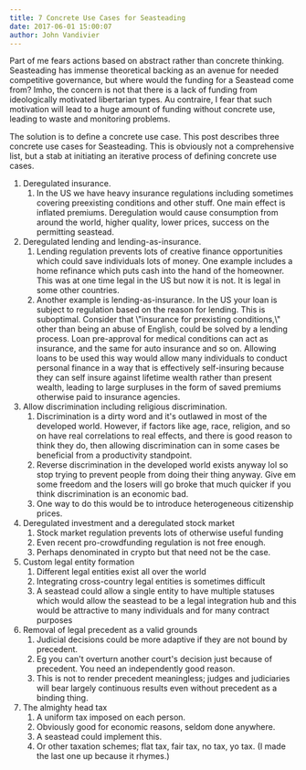 ```yaml
---
title: 7 Concrete Use Cases for Seasteading
date: 2017-06-01 15:00:07
author: John Vandivier
---
```




Part of me fears actions based on abstract rather than concrete thinking. Seasteading has immense theoretical backing as an avenue for needed competitive governance, but where would the funding for a Seastead come from? Imho, the concern is not that there is a lack of funding from ideologically motivated libertarian types. Au contraire, I fear that such motivation will lead to a huge amount of funding without concrete use, leading to waste and monitoring problems.

The solution is to define a concrete use case. This post describes three concrete use cases for Seasteading. This is obviously not a comprehensive list, but a stab at initiating an iterative process of defining concrete use cases.
<ol>
 	<li>Deregulated insurance.
<ol>
 	<li>In the US we have heavy insurance regulations including sometimes covering preexisting conditions and other stuff. One main effect is inflated premiums. Deregulation would cause consumption from around the world, higher quality, lower prices, success on the permitting seastead.</li>
</ol>
</li>
 	<li>Deregulated lending and lending-as-insurance.
<ol>
 	<li>Lending regulation prevents lots of creative finance opportunities which could save individuals lots of money. One example includes a home refinance which puts cash into the hand of the homeowner. This was at one time legal in the US but now it is not. It is legal in some other countries.</li>
 	<li>Another example is lending-as-insurance. In the US your loan is subject to regulation based on the reason for lending. This is suboptimal. Consider that \"insurance for prexisting conditions,\" other than being an abuse of English, could be solved by a lending process. Loan pre-approval for medical conditions can act as insurance, and the same for auto insurance and so on. Allowing loans to be used this way would allow many individuals to conduct personal finance in a way that is effectively self-insuring because they can self insure against lifetime wealth rather than present wealth, leading to large surpluses in the form of saved premiums otherwise paid to insurance agencies.</li>
</ol>
</li>
 	<li>Allow discrimination including religious discrimination.
<ol>
 	<li>Discrimination is a dirty word and it's outlawed in most of the developed world. However, if factors like age, race, religion, and so on have real correlations to real effects, and there is good reason to think they do, then allowing discrimination can in some cases be beneficial from a productivity standpoint.</li>
 	<li>Reverse discrimination in the developed world exists anyway lol so stop trying to prevent people from doing their thing anyway. Give em some freedom and the losers will go broke that much quicker if you think discrimination is an economic bad.</li>
 	<li>One way to do this would be to introduce heterogeneous citizenship prices.</li>
</ol>
</li>
 	<li>Deregulated investment and a deregulated stock market
<ol>
 	<li>Stock market regulation prevents lots of otherwise useful funding</li>
 	<li>Even recent pro-crowdfunding regulation is not free enough.</li>
 	<li>Perhaps denominated in crypto but that need not be the case.</li>
</ol>
</li>
 	<li>Custom legal entity formation
<ol>
 	<li>Different legal entities exist all over the world</li>
 	<li>Integrating cross-country legal entities is sometimes difficult</li>
 	<li>A seastead could allow a single entity to have multiple statuses which would allow the seastead to be a legal integration hub and this would be attractive to many individuals and for many contract purposes</li>
</ol>
</li>
 	<li>Removal of legal precedent as a valid grounds
<ol>
 	<li>Judicial decisions could be more adaptive if they are not bound by precedent.</li>
 	<li>Eg you can't overturn another court's decision just because of precedent. You need an independently good reason.</li>
 	<li>This is not to render precedent meaningless; judges and judiciaries will bear largely continuous results even without precedent as a binding thing.</li>
</ol>
</li>
 	<li>The almighty head tax
<ol>
 	<li>A uniform tax imposed on each person.</li>
 	<li>Obviously good for economic reasons, seldom done anywhere.</li>
 	<li>A seastead could implement this.</li>
 	<li>Or other taxation schemes; flat tax, fair tax, no tax, yo tax. (I made the last one up because it rhymes.)</li>
</ol>
</li>
</ol>